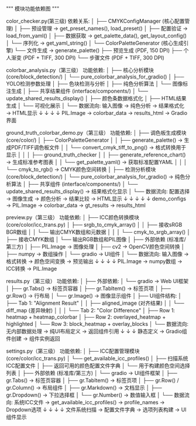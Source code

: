"""
模块功能依赖图
"""


color_checker.py(第三级) 依赖关系:
│
├── CMYKConfigManager (核心配置管理)
│   ├── 预设管理 → get_preset_names(), load_preset()
│   ├── 配置验证 → load_from_yaml()
│   ├── 数据获取 → get_palette_data(), get_layout_config()
│   └── 序列化 → get_yaml_string()
│
└── ColorPaletteGenerator (核心生成引擎)
    └── 文件生成 → generate_palette()
        ├── 预览生成 (PDF, 150 DPI)
        ├── 个人渐变 (PDF + TIFF, 300 DPI)
        └── 步骤文件 (PDF + TIFF, 300 DPI)



colorbar_analysis.py（第三级） 功能依赖:
│
├── 核心分析模块 (core/block_detection/)
│   └── pure_colorbar_analysis_for_gradio()
│       ├── YOLO检测参数处理
│       ├── 色块检测与分析
│       ├── 纯色分析算法
│       └── 图像标注生成
│
├── 共享结果组件 (interface/components/)
│   └── update_shared_results_display()
│       ├── 颜色条数据格式化
│       ├── HTML结果生成
│       └── 可视化展示
│
└── 数据流向:
    输入图像 → 纯色分析 → 结果格式化 → HTML显示
         ↓           ↓           ↓          ↓
    PIL.Image → colorbar_data → results_html → Gradio界面



ground_truth_colorbar_demo.py（第三级） 功能依赖:
│
├── 调色板生成模块 (core/color/)
│   ├── ColorPaletteGenerator
│   │   ├── generate_palette() → 生成PDF/TIFF调色板文件
│   │   └── convert_cmyk_tiff_to_png() → 格式转换用于显示
│   │
│   ├── ground_truth_checker
│   │   ├── generate_reference_chart() → 生成标准参考图表
│   │   └── get_palette_yaml() → 获取标准配置YAML
│   │
│   └── cmyk_to_rgb() → CMYK颜色空间转换
│
├── 检测分析模块 (core/block_detection/)
│   └── pure_colorbar_analysis_for_gradio() → 纯色分析算法
│
├── 共享组件 (interface/components/)
│   └── update_shared_results_display() → 结果格式化显示
│
└── 数据流向:
    配置选择 → 图像生成 → 颜色分析 → 结果比较 → HTML显示
         ↓         ↓         ↓         ↓         ↓
    demo_configs → PIL.Image → colorbar_data → gt_results → results_html



preview.py（第三级） 功能依赖:
│
├── ICC颜色转换模块 (core/color/icc_trans.py)
│   ├── srgb_to_cmyk_array()
│   │   ├── 接收sRGB BGR数组
│   │   └── 输出CMYK数组和元数据
│   │
│   └── cmyk_to_srgb_array()
│       ├── 接收CMYK数组
│       └── 输出RGB数组和PIL图像
│
├── 外部依赖 (标准库/第三方)
│   ├── PIL.Image → 图像处理
│   ├── cv2 → OpenCV颜色空间转换
│   ├── numpy → 数组操作
│   └── gradio → UI组件
│
└── 数据流向:
    输入图像 → 格式转换 → 颜色空间变换 → 预览输出
         ↓          ↓           ↓           ↓
    PIL.Image → numpy数组 → ICC转换 → PIL.Image



results.py（第三级） 功能依赖:
│
├── 外部依赖:
│   └── gradio → Web UI框架
│       ├── gr.Tabs() → 标签页容器
│       ├── gr.TabItem() → 标签页项
│       ├── gr.Row() → 行布局
│       └── gr.Image() → 图像显示组件
│
├── UI组件结构:
│   ├── Tab 1: "Alignment Result"
│   │   ├── aligned_image (对齐结果)
│   │   └── diff_map (差异映射)
│   │
│   └── Tab 2: "Color Difference"
│       ├── Row 1: heatmap + heatmap_colorbar
│       ├── Row 2: overlayed_heatmap + highlighted
│       └── Row 3: block_heatmap + overlay_blocks
│
└── 数据流向:
    无内部数据处理 → 纯UI布局定义 → 返回组件引用
         ↓              ↓              ↓
    静态定义 → Gradio组件创建 → 组件实例返回


settings.py（第三级） 功能依赖:
│
├── ICC配置管理模块 (core/color/icc_trans.py)
│   └── get_available_icc_profiles()
│       ├── 扫描系统ICC配置文件
│       ├── 返回可用的颜色配置文件字典
│       └── 用于构建颜色空间选择列表
│
├── 外部依赖 (标准库/第三方)
│   └── gradio → UI组件框架
│       ├── gr.Tabs() → 标签页容器
│       ├── gr.TabItem() → 标签页项
│       ├── gr.Row() / gr.Column() → 布局组件
│       ├── gr.Markdown() → 文档显示
│       ├── gr.Dropdown() → 下拉选择框
│       └── gr.Number() → 数值输入框
│
└── 数据流向:
    系统ICC文件 → get_available_icc_profiles() → profile_names → Dropdown选项
         ↓                    ↓                        ↓            ↓
    文件系统扫描 → 配置文件字典 → 选项列表构建 → UI组件显示






